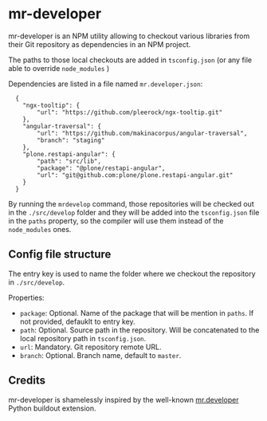 # mr-developer

mr-developer is an NPM utility allowing to checkout various libraries from their Git repository as dependencies in an NPM project.

The paths to those local checkouts are added in `tsconfig.json` (or any file able to override `node_modules` )

Dependencies are listed in a file named `mr.developer.json`:

```
  {
    "ngx-tooltip": {
        "url": "https://github.com/pleerock/ngx-tooltip.git"
    },
    "angular-traversal": {
        "url": "https://github.com/makinacorpus/angular-traversal",
        "branch": "staging"
    },
    "plone.restapi-angular": {
        "path": "src/lib",
        "package": "@plone/restapi-angular",
        "url": "git@github.com:plone/plone.restapi-angular.git"
    }
  }
```

By running the `mrdevelop` command, those repositories will be checked out in the `./src/develop` folder and they will be added into the `tsconfig.json` file in the `paths` property, so the compiler will use them instead of the `node_modules` ones.

## Config file structure

The entry key is used to name the folder where we checkout the repository in `./src/develop`.

Properties:

- `package`: Optional. Name of the package that will be mention in `paths`. If not provided, defauklt to entry key.
- `path`: Optional. Source path in the repository. Will be concatenated to the local repository path in `tsconfig.json`.
- `url`: Mandatory. Git repository remote URL.
- `branch`: Optional. Branch name, default to `master`.

## Credits

mr-developer is shamelessly inspired by the well-known [mr.developer](https://pypi.python.org/pypi/mr.developer) Python buildout extension.
